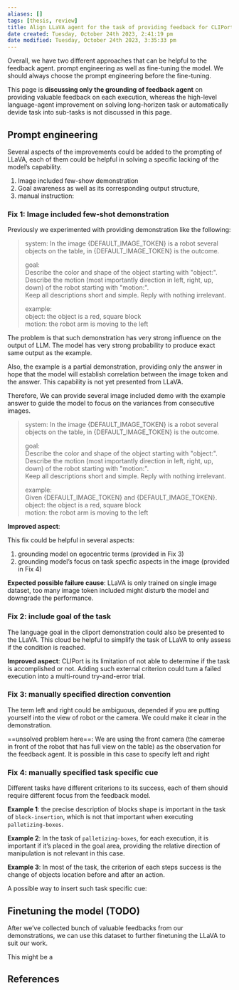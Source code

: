 ```yaml
---
aliases: []
tags: [thesis, review]
title: Align LLaVA agent for the task of providing feedback for CLIPort manipulation
date created: Tuesday, October 24th 2023, 2:41:19 pm
date modified: Tuesday, October 24th 2023, 3:35:33 pm
---
```


Overall, we have two different approaches that can be helpful to the feedback agent. prompt engineering as well as fine-tuning the model. We should always choose the prompt engineering before the fine-tuning.

This page is **discussing only the grounding of feedback agent** on providing valuable feedback on each execution, whereas the high-level language-agent improvement on solving long-horizen task or automatically devide task into sub-tasks is not discussed in this page.

## Prompt engineering

Several aspects of the improvements could be added to the prompting of LLaVA, each of them could be helpful in solving a specific lacking of the model’s capability.

1. Image included few-show demonstration
2. Goal awareness as well as its corresponding output structure,
3. manual instruction:

### Fix 1: Image included few-shot demonstration

Previously we experimented with providing demonstration like the following:

> system: In the image {DEFAULT_IMAGE_TOKEN} is a robot several objects on the table, in {DEFAULT_IMAGE_TOKEN} is the outcome.
>
> goal:  
> Describe the color and shape of the object starting with "object:".  
> Describe the motion (most importantly direction in left, right, up, down) of the robot starting with "motion:".  
> Keep all descriptions short and simple. Reply with nothing irrelevant.
>
> example:  
> object: the object is a red, square block  
> motion: the robot arm is moving to the left

The problem is that such demonstration has very strong influence on the output of LLM. The model has very strong probability to produce exact same output as the example.

Also, the example is a partial demonstration, providing only the answer in hope that the model will establish correlation between the image token and the answer. This capability is not yet presented from LLaVA.

Therefore, We can provide several image included demo with the example answer to guide the model to focus on the variances from consecutive images.

> system: In the image {DEFAULT_IMAGE_TOKEN} is a robot several objects on the table, in {DEFAULT_IMAGE_TOKEN} is the outcome.
>
> goal:  
> Describe the color and shape of the object starting with "object:".  
> Describe the motion (most importantly direction in left, right, up, down) of the robot starting with "motion:".  
> Keep all descriptions short and simple. Reply with nothing irrelevant.
>
> example:  
> Given {DEFAULT_IMAGE_TOKEN} and {DEFAULT_IMAGE_TOKEN}.  
> object: the object is a red, square block  
> motion: the robot arm is moving to the left

**Improved aspect**:

This fix could be helpful in several aspects:

1. grounding model on egocentric terms (provided in Fix 3)
2. grounding model’s focus on task specfic aspects in the image (provided in Fix 4)

**Expected possible failure cause**: LLaVA is only trained on single image dataset, too many image token included might disturb the model and downgrade the performance.

### Fix 2: include goal of the task

The language goal in the cliport demonstration could also be presented to the LLaVA. This cloud be helpful to simplify the task of LLaVA to only assess if the condition is reached.

**Improved aspect**: CLIPort is its limitation of not able to determine if the task is accomplished or not. Adding such external criterion could turn a failed execution into a multi-round try-and-error trial.

### Fix 3: manually specified direction convention

The term left and right could be ambiguous, depended if you are putting yourself into the view of robot or the camera. We could make it clear in the demonstration.

==unsolved problem here==: We are using the front camera (the camerae in front of the robot that has full view on the table) as the observation for the feedback agent. It is possible in this case to specify left and right

### Fix 4: manually specified task specific cue

Different tasks have different criterions to its success, each of them should require different focus from the feedback model.

**Example 1**: the precise description of blocks shape is important in the task of `block-insertion`, which is not that important when executing `palletizing-boxes`.

**Example 2**: In the task of `palletizing-boxes`, for each execution, it is important if it’s placed in the goal area, providing the relative direction of manipulation is not relevant in this case.

**Example 3**: In most of the task, the criterion of each steps success is the change of objects location before and after an action.

A possible way to insert such task specific cue:

## Finetuning the model (TODO)

After we’ve collected bunch of valuable feedbacks from our demonstrations, we can use this dataset to further finetuning the LLaVA to suit our work.

This might be a

## References